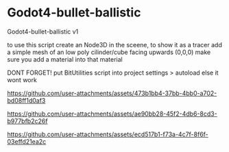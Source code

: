# Godot4-bullet-ballistic
Godot4-bullet-ballistic v1

to use this script create an Node3D in the sceene, to show it as a tracer add a simple mesh of an low poly cilinder/cube facing upwards (0,0,0)
make sure you add a material into that material

DONT FORGET!
put BitUtilities script into project settings > autoload
else it wont work

https://github.com/user-attachments/assets/473b1bb4-37bb-4bb0-a702-bd08ff1d0af3



https://github.com/user-attachments/assets/ae90bb28-45f2-4db6-8cd3-b977bfb2c26f



https://github.com/user-attachments/assets/ecd517b1-f73a-4c7f-8f6f-03effd21ea2c

